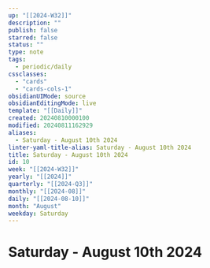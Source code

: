 ```yaml
---
up: "[[2024-W32]]"
description: ""
publish: false
starred: false
status: ""
type: note
tags:
  - periodic/daily
cssclasses:
  - "cards"
  - "cards-cols-1"
obsidianUIMode: source
obsidianEditingMode: live
template: "[[Daily]]"
created: 20240810000100
modified: 20240811162929
aliases:
  - Saturday - August 10th 2024
linter-yaml-title-alias: Saturday - August 10th 2024
title: Saturday - August 10th 2024
id: 10
week: "[[2024-W32]]"
yearly: "[[2024]]"
quarterly: "[[2024-Q3]]"
monthly: "[[2024-08]]"
daily: "[[2024-08-10]]"
month: "August"
weekday: Saturday
---
```


# Saturday - August 10th 2024
